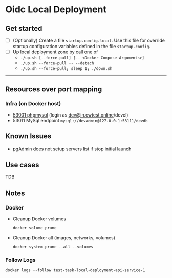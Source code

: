 # Oidc Local Deployment

## Get started

* [ ] (Optionally) Create a file `startup.config.local`. Use this file for override startup configuration variables defined in the file `startup.config`.
* [ ] Up local deployment zone by call one of
  * `./up.sh [--force-pull] [-- <Docker Compose Arguments>]`
  * `./up.sh --force-pull -- --detach`
  * `./up.sh --force-pull; sleep 1; ./down.sh`
---

## Resources over port mapping

### Infra (on Docker host)

* [53001 phpmysql](http://127.0.0.1:51001) (login as dev@in.cwtest.online/devel)
* 53011 MySql endpoint `mysql://devadmin@127.0.0.1:53111/devdb`

## Known Issues

* pgAdmin does not setup servers list if stop initial launch

## Use cases

TDB

## Notes

### Docker

* Cleanup Docker volumes
    ```shell
    docker volume prune
    ```
* Cleanup Docker all (images, networks, volumes)
    ```shell
    docker system prune --all --volumes
    ```

### Follow Logs

```shell
docker logs --follow test-task-local-deployment-api-service-1
```